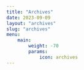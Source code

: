 ```yaml
---
title: "Archives"
date: 2023-09-09
layout: "archives"
slug: "archives"
menu:
    main:
        weight: -70
        params: 
            icon: archives
---
```

